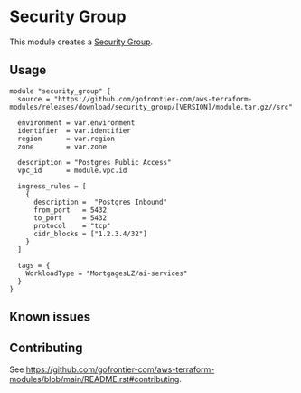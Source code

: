 # Security Group

This module creates a [Security Group](https://registry.terraform.io/providers/hashicorp/aws/latest/docs/resources/db_instance).

## Usage

```hcl
module "security_group" {
  source = "https://github.com/gofrontier-com/aws-terraform-modules/releases/download/security_group/[VERSION]/module.tar.gz//src"

  environment = var.environment
  identifier  = var.identifier
  region      = var.region
  zone        = var.zone

  description = "Postgres Public Access"
  vpc_id      = module.vpc.id

  ingress_rules = [
    {
      description =  "Postgres Inbound"
      from_port   = 5432
      to_port     = 5432
      protocol    = "tcp"
      cidr_blocks = ["1.2.3.4/32"]
    }
  ]

  tags = {
    WorkloadType = "MortgagesLZ/ai-services"
  }
}
```

## Known issues

## Contributing

See <https://github.com/gofrontier-com/aws-terraform-modules/blob/main/README.rst#contributing>.
